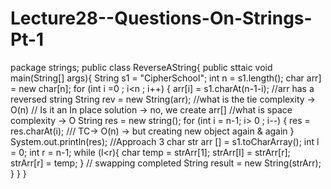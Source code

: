 # Lecture28--Questions-On-Strings-Pt-1
package strings;
public class ReverseAString{
   public sttaic void main(String[] args){
     String s1 = "CipherSchool";
     int n = s1.length();
     char arr] = new char[n];
     for (int i =0 ; i<n ; i++)
     {
        arr[i] = s1.charAt(n-1-i);
        //arr has a reversed string
        String rev = new String(arr);
        //what is the tie complexity -> O(n)
        // Is it an In place solution -> no, we create arr[]
        //what is space complexity -> O
        String res = new string();
        for (int i = n-1; i> 0 ; i--)
        {
           res = res.charAt(i); /// TC-> O(n) -> but creating new object again & again 
        }
          System.out.println(res);
        //Approach 3
        char str arr [] = s1.toCharArray();
        int l = 0;
        int r = n-1;
        while (l<r){
        char temp = strArr[1];
        strArr[l] = strArr[r];
        strArr[r] = temp;
        }
           // swapping completed
           String result = new String(strArr);
           }
          }
      }
    
